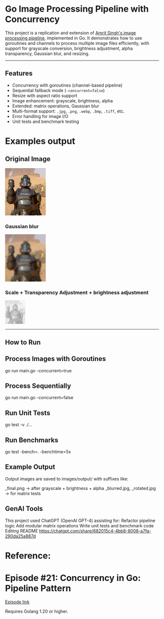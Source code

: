 # Go Image Processing Pipeline with Concurrency

This project is a replication and extension of [Amrit Singh's image processing pipeline](https://github.com/code-heim/go_21_goroutines_pipeline), implemented in Go. It demonstrates how to use goroutines and channels to process multiple image files efficiently, with support for grayscale conversion, brightness adjustment, alpha transparency, Gaussian blur, and resizing.

---

## Features

-  Concurrency with goroutines (channel-based pipeline)
-  Sequential fallback mode (`-concurrent=false`)
-  Resize with aspect ratio support
-  Image enhancement: grayscale, brightness, alpha
-  Extended: matrix operations, Gaussian blur
-  Multi-format support: `.jpg`, `.png`, `.webp`, `.bmp`, `.tiff`, etc.
-  Error handling for image I/O
-  Unit tests and benchmark testing

# Examples output
## Original Image
![Original Image](images/test.png)

### Gaussian blur
![Processed Image1](images/output/test_blurred.jpg)

### Scale + Transparency Adjustment + brightness adjustment
![Processed Image2](images/output/test_final.png)

---
## How to Run
## Process Images with Goroutines

go run main.go -concurrent=true

## Process Sequentially
go run main.go -concurrent=false

## Run Unit Tests
go test -v ./...

## Run Benchmarks
go test -bench=. -benchtime=5x

## Example Output
Output images are saved to images/output/ with suffixes like:

_final.png → after grayscale + brightness + alpha
_blurred.jpg, _rotated.jpg → for matrix tests

## GenAI Tools
This project used ChatGPT (OpenAI GPT-4) assisting for:
Refactor pipeline logic
Add modular matrix operations
Write unit tests and benchmark code
Editing README
https://chatgpt.com/share/682015c4-4bb8-8008-a7fa-290da25a887d


# Reference:
# Episode #21: Concurrency in Go: Pipeline Pattern

[Episode link](https://www.codeheim.io/courses/Episode-21-Concurrency-in-Go-Pipeline-Pattern-65c3ca14e4b0628a4e002201)

Requires Golang 1.20 or higher.
